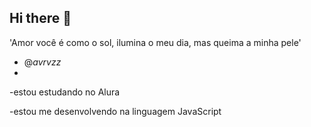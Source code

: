 ## Hi there 👋

'Amor você é como o sol, ilumina o meu dia, mas queima a minha pele'
- @_avrvzz_
- 
-estou estudando no Alura

-estou me desenvolvendo na linguagem JavaScript


